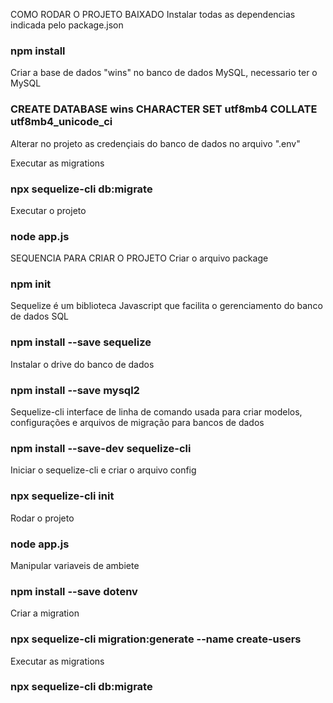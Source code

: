 COMO RODAR O PROJETO BAIXADO
Instalar todas as dependencias indicada pelo package.json
### npm install

Criar a base de dados "wins" no banco de dados MySQL, necessario ter o MySQL
### CREATE DATABASE wins CHARACTER SET utf8mb4 COLLATE utf8mb4_unicode_ci

Alterar no projeto as credençiais do banco de dados no arquivo ".env"

Executar as migrations
### npx sequelize-cli db:migrate

Executar o projeto
### node app.js


SEQUENCIA PARA CRIAR O PROJETO
Criar o arquivo package
### npm init

Sequelize é um biblioteca Javascript que facilita o gerenciamento do banco de dados SQL
### npm install --save sequelize

Instalar o drive do banco de dados
### npm install --save mysql2

Sequelize-cli interface de linha de comando usada para criar modelos, configurações e arquivos de migração para bancos de dados
### npm install --save-dev sequelize-cli

Iniciar o sequelize-cli e criar o arquivo config
### npx sequelize-cli init

Rodar o projeto
### node app.js

Manipular variaveis de ambiete
### npm install --save dotenv

Criar a migration
### npx sequelize-cli migration:generate --name create-users

Executar as migrations
### npx sequelize-cli db:migrate